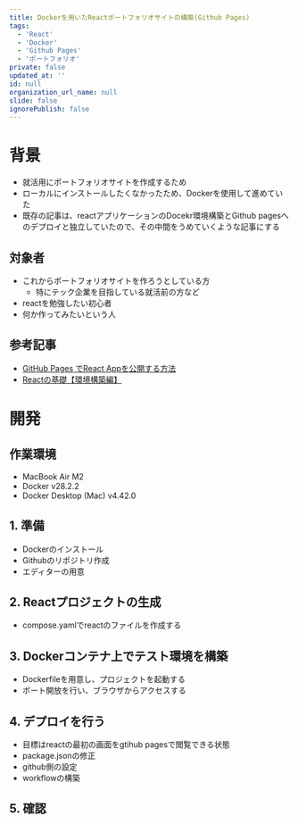 ```yaml
---
title: Dockerを用いたReactポートフォリオサイトの構築(Github Pages)
tags:
  - 'React'
  - 'Docker'
  - 'Github Pages'
  - 'ポートフォリオ'
private: false
updated_at: ''
id: null
organization_url_name: null
slide: false
ignorePublish: false
---
```

# 背景
- 就活用にポートフォリオサイトを作成するため
- ローカルにインストールしたくなかったため、Dockerを使用して進めていた
- 既存の記事は、reactアプリケーションのDocekr環境構築とGithub pagesへのデプロイと独立していたので、その中間をうめていくような記事にする

## 対象者
- これからポートフォリオサイトを作ろうとしている方
  - 特にテック企業を目指している就活前の方など
- reactを勉強したい初心者
- 何か作ってみたいという人

## 参考記事
- [GitHub Pages でReact Appを公開する方法](https://note.com/wecken/n/n73196eb22a51#e234cb9f-37e0-4ffb-a438-19f1730ce70b)
- [Reactの基礎【環境構築編】](https://zenn.dev/web_tips/articles/abad1a544f3643)



# 開発
## 作業環境
- MacBook Air M2
- Docker v28.2.2
- Docker Desktop (Mac) v4.42.0

## 1. 準備
- Dockerのインストール
- Githubのリポジトリ作成
- エディターの用意

## 2. Reactプロジェクトの生成
- compose.yamlでreactのファイルを作成する

## 3. Dockerコンテナ上でテスト環境を構築
- Dockerfileを用意し、プロジェクトを起動する
- ポート開放を行い、ブラウザからアクセスする

## 4. デプロイを行う
- 目標はreactの最初の画面をgtihub pagesで閲覧できる状態
- package.jsonの修正
- github側の設定
- workflowの構築

## 5. 確認
